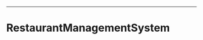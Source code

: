 ------------------------------------------------------------------------------------
# RestaurantManagementSystem

